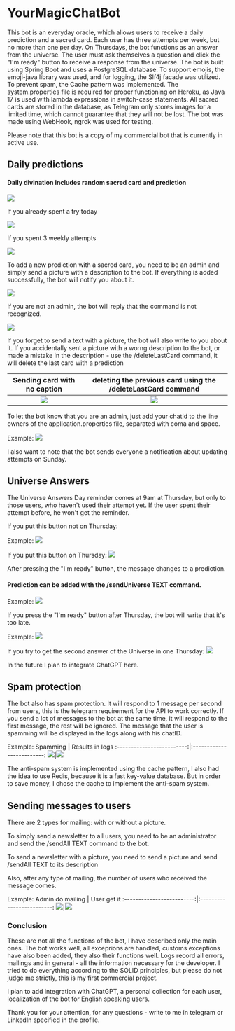 ﻿#  YourMagicChatBot

This bot is an everyday oracle, which allows users to receive a daily prediction and a sacred card. Each user has three attempts per week, but no more than one per day. On Thursdays, the bot functions as an answer from the universe. The user must ask themselves a question and click the "I'm ready" button to receive a response from the universe. The bot is built using Spring Boot and uses a PostgreSQL database. To support emojis, the emoji-java library was used, and for logging, the Slf4j facade was utilized. To prevent spam, the Cache pattern was implemented. The system.properties file is required for proper functioning on Heroku, as Java 17 is used with lambda expressions in switch-case statements. All sacred cards are stored in the database, as Telegram only stores images for a limited time, which cannot guarantee that they will not be lost. The bot was made using WebHook, ngrok was used for testing.

Please note that this bot is a copy of my commercial bot that is currently in active use.

##  Daily predictions

#### Daily divination includes random sacred card and prediction


![](https://od.lk/s/NDZfMzY0OTI0Njhf/get.jpg)

If you already spent a try today

![](https://od.lk/s/NDZfMzcxMTAzODRf/Screenshot_2.png)

If you spent 3 weekly attempts

![](https://od.lk/s/NDZfMzcxMTAxODBf/Screenshot_1.png)

To add a new prediction with a sacred card, you need to be an admin and simply send a picture with a description to the bot.
If everything is added successfully, the bot will notify you about it.

![](https://od.lk/s/NDZfMzcxMTA2Mzhf/Screenshot_3.png)

If you are not an admin, the bot will reply that the command is not recognized.

![](https://od.lk/s/NDZfMzcxMTA5NTZf/Screenshot_4.png)

If you forget to send a text with a picture, the bot will also write to you about it.
If you accidentally sent a picture with a worng description to the bot, or made a mistake in the description - use the /deleteLastCard command, it will delete the last card with a prediction

Sending card with no caption    |   deleting the previous card using the /deleteLastCard command
:-------------------------:|:-------------------------:
![](https://od.lk/s/NDZfMzcxMTEyNzVf/Screenshot_5.png)|![](https://od.lk/s/NDZfMzcxMTEyODRf/Screenshot_6.png)

To let the bot know that you are an admin, just add your chatId to the line owners of the application.properties file, separated with coma and space.

Example:
![](https://od.lk/s/NDZfMzcxMTEzNDBf/Screenshot_7.png)

I also want to note that the bot sends everyone a notification about updating attempts on Sunday.

##  Universe Answers
The Universe Answers Day reminder comes at 9am at Thursday, but only to those users, who haven't used their attempt yet.
If the user spent their attempt before, he won't get the reminder.

If you put this button not on Thursday:

Example:
![](https://od.lk/s/NDZfMzcxMTQyNzhf/Screenshot_15.png)

If you put this button on Thursday:
![](https://od.lk/s/NDZfMzcxMTQyNzVf/Screenshot_12.png)

After pressing the "I'm ready" button, the message changes to a prediction.
#### Prediction can be added with the /sendUniverse TEXT command.

Example:
![](https://od.lk/s/NDZfMzcxMTQyNzdf/Screenshot_14.png)

If you press the "I'm ready" button after Thursday, the bot will write that it's too late.

Example:
![](https://od.lk/s/NDZfMzcxMTQyNzZf/Screenshot_13.png)

If you try to get the second answer of the Universe in one Thursday:
![](https://od.lk/s/NDZfMzcxMTQzOTBf/Screenshot_19.png)


In the future I plan to integrate ChatGPT here.

##  Spam protection
The bot also has spam protection. It will respond to 1 message per second from users, this is the telegram requirement for the API to work correctly.
If you send a lot of messages to the bot at the same time, it will respond to the first message, the rest will be ignored.
The message that the user is spamming will be displayed in the logs along with his chatID.

Example:
Spamming   |   Results in logs
:-------------------------:|:-------------------------:
![](https://od.lk/s/NDZfMzcxMTI1ODNf/Screenshot_9.png)|![](https://od.lk/s/NDZfMzcxMTI1ODRf/Screenshot_10.png)

The anti-spam system is implemented using the cache pattern, I also had the idea to use Redis, because it is a fast key-value database. But in order to save money, I chose the cache to implement the anti-spam system.

## Sending messages to users

There are 2 types for mailing: with or without a picture.

To simply send a newsletter to all users, you need to be an administrator and send the /sendAll TEXT command to the bot.

To send a newsletter with a picture, you need to send a picture and send /sendAll TEXT to its description

Also, after any type of mailing, the number of users who received the message comes.

Example:
Admin do mailing |   User get it
:-------------------------:|:-------------------------:
![](https://od.lk/s/NDZfMzcxMTQzNzNf/Screenshot_16.png)|![](https://od.lk/s/NDZfMzcxMTQzNzRf/Screenshot_17.png)

### Сonclusion

These are not all the functions of the bot, I have described only the main ones.
The bot works well, all exceprions are handled, customs exceptions have also been added, they also their functions well.
Logs record all errors, mailings and in general - all the information necessary for the developer.
I tried to do everything according to the SOLID principles, but please do not judge me strictly, this is my first commercial project.

I plan to add integration with ChatGPT, a personal collection for each user, localization of the bot for English speaking users.

Thank you for your attention, for any questions - write to me in telegram or LinkedIn specified in the profile.
